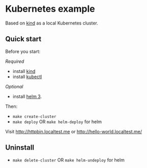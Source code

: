 # Kubernetes example
Based on [kind](https://kind.sigs.k8s.io) as a local Kubernetes cluster.

## Quick start

Before you start: 

_Required_
* install [kind](https://kind.sigs.k8s.io/docs/user/quick-start/#installation)
* install [kubectl](https://kubernetes.io/docs/tasks/tools/install-kubectl/)

_Optional_
* install [helm 3](https://helm.sh/docs/intro/quickstart/#install-helm).

Then: 

* `make create-cluster`
* `make deploy` OR `make helm-deploy` for helm

Visit http://httpbin.localtest.me or http://hello-world.localtest.me/

## Uninstall

* `make delete-cluster` OR `make helm-undeploy` for helm
